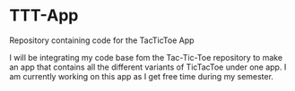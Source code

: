 # TTT-App
Repository containing code for the TacTicToe App

I will be integrating my code base fom the Tac-Tic-Toe repository to make an app that contains all the different variants of TicTacToe under one app. I am currently working on this app as I get free time during my semester.
